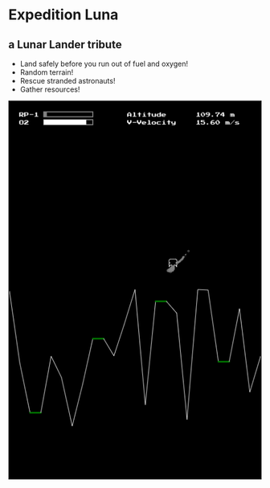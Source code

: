 # Expedition Luna

## a Lunar Lander tribute

-   Land safely before you run out of fuel and oxygen!
-   Random terrain!
-   Rescue stranded astronauts!
-   Gather resources!

![Expedition Luna](res/img/expedition-luna.png)
